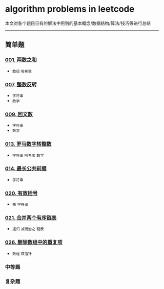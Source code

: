 # algorithm problems in leetcode

本文对各个题目已有的解法中用到的基本概念/数据结构/算法/技巧等进行总结

---

## 简单题

### [001. 两数之和](001.two_sum/two_sum.cc)

* `数组`  `哈希表`

### [007. 整数反转](007.reverse_integer/reverse_integer.cc)

* `字符串`
* `数学`

### [009. 回文数](009.palindrome_number/palindrome_number.cc)

* `字符串`
* `数学`

### [013. 罗马数字转整数](013.roman_to_integer/roman_to_integer.cc)

* `字符串`  `哈希表`  `数学`

### [014. 最长公共前缀](014.longest_common_prefix/longest_common_prefix.cc)

* `字符串`

### [020. 有效括号](020.valid_parentheses/valid_parentheses.cc)

* `栈`  `字符串`

### [021. 合并两个有序链表](021.merge_two_sorted_lists/merge_two_sorted_lists.cc)

* `递归`  `减而治之`  `链表`

### [026. 删除数组中的重复项](026.remove_duplicates_from_sorted_array/remove_duplicates_from_sorted_array.cc)

* `数组`  `双指针`

### 中等题

### 复杂题